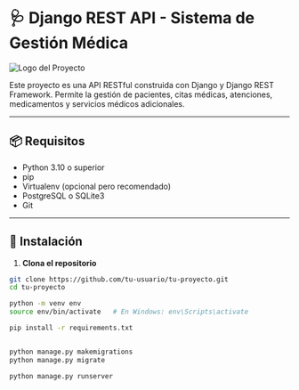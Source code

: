 # 🩺 Django REST API - Sistema de Gestión Médica

![Logo del Proyecto](https://i.imgur.com/AfFp7pu.png)

Este proyecto es una API RESTful construida con Django y Django REST Framework. Permite la gestión de pacientes, citas médicas, atenciones, medicamentos y servicios médicos adicionales.

---

## 📦 Requisitos

- Python 3.10 o superior
- pip
- Virtualenv (opcional pero recomendado)
- PostgreSQL o SQLite3
- Git

---

## 🚀 Instalación

1. **Clona el repositorio**

```bash
git clone https://github.com/tu-usuario/tu-proyecto.git
cd tu-proyecto

python -m venv env
source env/bin/activate   # En Windows: env\Scripts\activate

pip install -r requirements.txt


python manage.py makemigrations
python manage.py migrate

python manage.py runserver
